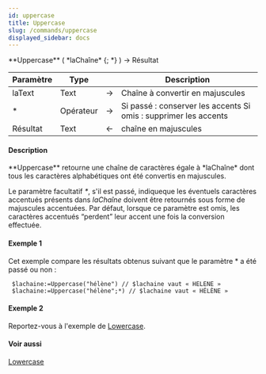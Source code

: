 ```yaml
---
id: uppercase
title: Uppercase
slug: /commands/uppercase
displayed_sidebar: docs
---
```


<!--REF #_command_.Uppercase.Syntax-->**Uppercase** ( *laChaîne* {; *} ) -> Résultat<!-- END REF-->
<!--REF #_command_.Uppercase.Params-->
| Paramètre | Type |  | Description |
| --- | --- | --- | --- |
| laText | Text | &#8594;  | Chaîne à convertir en majuscules |
| * | Opérateur | &#8594;  | Si passé : conserver les accents Si omis : supprimer les accents |
| Résultat | Text | &#8592; | chaîne en majuscules |

<!-- END REF-->

#### Description 

<!--REF #_command_.Uppercase.Summary-->**Uppercase** retourne une chaîne de caractères égale à *laChaîne* dont tous les caractères alphabétiques ont été convertis en majuscules.<!-- END REF-->

Le paramètre facultatif *\**, s'il est passé, indiqueque les éventuels caractères accentués présents dans *laChaîne* doivent être retournés sous forme de majuscules accentuées. Par défaut, lorsque ce paramètre est omis, les caractères accentués “perdent” leur accent une fois la conversion effectuée. 

#### Exemple 1 

Cet exemple compare les résultats obtenus suivant que le paramètre \* a été passé ou non :

```4d
 $lachaine:=Uppercase("hélène") // $lachaine vaut « HELENE »
 $lachaine:=Uppercase("hélène";*) // $lachaine vaut « HÉLÈNE »
```

#### Exemple 2 

Reportez-vous à l'exemple de [Lowercase](lowercase.md).

#### Voir aussi 

[Lowercase](lowercase.md)  